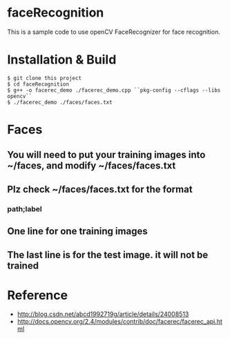 # faceRecognition
This is a sample code to use openCV FaceRecognizer for face recognition.

# Installation & Build
    $ git clone this project
    $ cd faceRecognition
    $ g++ -o facerec_demo ./facerec_demo.cpp ``pkg-config --cflags --libs opencv``
    $ ./facerec_demo ./faces/faces.txt
    
# Faces
## You will need to put your training images into ~/faces, and modify ~/faces/faces.txt
## Plz check ~/faces/faces.txt for the format
### path;label
## One line for one training images
## The last line is for the test image. it will not be trained

# Reference
* http://blog.csdn.net/abcd1992719g/article/details/24008513
* http://docs.opencv.org/2.4/modules/contrib/doc/facerec/facerec_api.html
